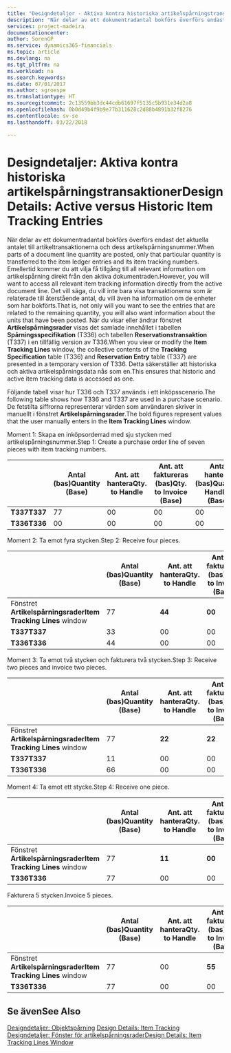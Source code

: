 ```yaml
---
title: "Designdetaljer - Aktiva kontra historiska artikelspårningstransaktioner | Microsoft Docs"
description: "När delar av ett dokumentradantal bokförs överförs endast det aktuella antalet till artikeltransaktionerna och dess artikelspårningsnummer. Emellertid kommer du att vilja få tillgång till all relevant information om artikelspårning direkt från den aktiva dokumentraden. Det vill säga, du vill inte bara visa transaktionerna som är relaterade till återstående antal, du vill även ha information om de enheter som har bokförts. När du visar eller ändrar fönstret **Artikelspårningsrader** visas det samlade innehållet i tabellen **Spårningsspecifikation** (T336) och tabellen **Reservationstransaktion** (T337) i en tillfällig version av T336. Detta säkerställer att historiska och aktiva artikelspårningsdata nås som en."
services: project-madeira
documentationcenter: 
author: SorenGP
ms.service: dynamics365-financials
ms.topic: article
ms.devlang: na
ms.tgt_pltfrm: na
ms.workload: na
ms.search.keywords: 
ms.date: 07/01/2017
ms.author: sgroespe
ms.translationtype: HT
ms.sourcegitcommit: 2c13559bb3dc44cdb61697f5135c5b931e34d2a8
ms.openlocfilehash: 0b0d49b4f9b9e77b311628c2d88b4891b32f8276
ms.contentlocale: sv-se
ms.lasthandoff: 03/22/2018

---
```

# <a name="design-details-active-versus-historic-item-tracking-entries"></a><span data-ttu-id="a4b07-107">Designdetaljer: Aktiva kontra historiska artikelspårningstransaktioner</span><span class="sxs-lookup"><span data-stu-id="a4b07-107">Design Details: Active versus Historic Item Tracking Entries</span></span>
<span data-ttu-id="a4b07-108">När delar av ett dokumentradantal bokförs överförs endast det aktuella antalet till artikeltransaktionerna och dess artikelspårningsnummer.</span><span class="sxs-lookup"><span data-stu-id="a4b07-108">When parts of a document line quantity are posted, only that particular quantity is transferred to the item ledger entries and its item tracking numbers.</span></span> <span data-ttu-id="a4b07-109">Emellertid kommer du att vilja få tillgång till all relevant information om artikelspårning direkt från den aktiva dokumentraden.</span><span class="sxs-lookup"><span data-stu-id="a4b07-109">However, you will want to access all relevant item tracking information directly from the active document line.</span></span> <span data-ttu-id="a4b07-110">Det vill säga, du vill inte bara visa transaktionerna som är relaterade till återstående antal, du vill även ha information om de enheter som har bokförts.</span><span class="sxs-lookup"><span data-stu-id="a4b07-110">That is, not only will you want to see the entries that are related to the remaining quantity, you will also want information about the units that have been posted.</span></span> <span data-ttu-id="a4b07-111">När du visar eller ändrar fönstret **Artikelspårningsrader** visas det samlade innehållet i tabellen **Spårningsspecifikation** (T336) och tabellen **Reservationstransaktion** (T337) i en tillfällig version av T336.</span><span class="sxs-lookup"><span data-stu-id="a4b07-111">When you view or modify the **Item Tracking Lines** window, the collective contents of the **Tracking Specification** table (T336) and **Reservation Entry** table (T337) are presented in a temporary version of T336.</span></span> <span data-ttu-id="a4b07-112">Detta säkerställer att historiska och aktiva artikelspårningsdata nås som en.</span><span class="sxs-lookup"><span data-stu-id="a4b07-112">This ensures that historic and active item tracking data is accessed as one.</span></span>  

 <span data-ttu-id="a4b07-113">Följande tabell visar hur T336 och T337 används i ett inköpsscenario.</span><span class="sxs-lookup"><span data-stu-id="a4b07-113">The following table shows how T336 and T337 are used in a purchase scenario.</span></span> <span data-ttu-id="a4b07-114">De fetstilta siffrorna representerar värden som användaren skriver in manuellt i fönstret **Artikelspårningsrader**.</span><span class="sxs-lookup"><span data-stu-id="a4b07-114">The bold figures represent values that the user manually enters in the **Item Tracking Lines** window.</span></span>  

 <span data-ttu-id="a4b07-115">Moment 1: Skapa en inköpsorderrad med sju stycken med artikelspårningsnummer.</span><span class="sxs-lookup"><span data-stu-id="a4b07-115">Step 1: Create a purchase order line of seven pieces with item tracking numbers.</span></span>  

||<span data-ttu-id="a4b07-116">**Antal (bas)**</span><span class="sxs-lookup"><span data-stu-id="a4b07-116">**Quantity (Base)**</span></span>|<span data-ttu-id="a4b07-117">**Ant. att hantera**</span><span class="sxs-lookup"><span data-stu-id="a4b07-117">**Qty. to Handle**</span></span>|<span data-ttu-id="a4b07-118">**Ant. att faktureras (bas)**</span><span class="sxs-lookup"><span data-stu-id="a4b07-118">**Qty. to Invoice (Base)**</span></span>|<span data-ttu-id="a4b07-119">**Antal hanterat (bas)**</span><span class="sxs-lookup"><span data-stu-id="a4b07-119">**Quantity Handled (Base)**</span></span>|<span data-ttu-id="a4b07-120">**Antal fakturerat (bas)**</span><span class="sxs-lookup"><span data-stu-id="a4b07-120">**Quantity Invoiced (Base)**</span></span>|  
|-|----------------------------------------------|--------------------------------------------|------------------------------------------------------|-------------------------------------------------------|--------------------------------------------------------|  
|<span data-ttu-id="a4b07-121">**T337**</span><span class="sxs-lookup"><span data-stu-id="a4b07-121">**T337**</span></span>|<span data-ttu-id="a4b07-122">7</span><span class="sxs-lookup"><span data-stu-id="a4b07-122">7</span></span>|<span data-ttu-id="a4b07-123">0</span><span class="sxs-lookup"><span data-stu-id="a4b07-123">0</span></span>|<span data-ttu-id="a4b07-124">0</span><span class="sxs-lookup"><span data-stu-id="a4b07-124">0</span></span>|<span data-ttu-id="a4b07-125">0</span><span class="sxs-lookup"><span data-stu-id="a4b07-125">0</span></span>|<span data-ttu-id="a4b07-126">0</span><span class="sxs-lookup"><span data-stu-id="a4b07-126">0</span></span>|  
|<span data-ttu-id="a4b07-127">**T336**</span><span class="sxs-lookup"><span data-stu-id="a4b07-127">**T336**</span></span>|<span data-ttu-id="a4b07-128">0</span><span class="sxs-lookup"><span data-stu-id="a4b07-128">0</span></span>|<span data-ttu-id="a4b07-129">0</span><span class="sxs-lookup"><span data-stu-id="a4b07-129">0</span></span>|<span data-ttu-id="a4b07-130">0</span><span class="sxs-lookup"><span data-stu-id="a4b07-130">0</span></span>|<span data-ttu-id="a4b07-131">0</span><span class="sxs-lookup"><span data-stu-id="a4b07-131">0</span></span>|<span data-ttu-id="a4b07-132">0</span><span class="sxs-lookup"><span data-stu-id="a4b07-132">0</span></span>|  

 <span data-ttu-id="a4b07-133">Moment 2: Ta emot fyra stycken.</span><span class="sxs-lookup"><span data-stu-id="a4b07-133">Step 2: Receive four pieces.</span></span>  

||<span data-ttu-id="a4b07-134">**Antal (bas)**</span><span class="sxs-lookup"><span data-stu-id="a4b07-134">**Quantity (Base)**</span></span>|<span data-ttu-id="a4b07-135">**Ant. att hantera**</span><span class="sxs-lookup"><span data-stu-id="a4b07-135">**Qty. to Handle**</span></span>|<span data-ttu-id="a4b07-136">**Ant. att faktureras (bas)**</span><span class="sxs-lookup"><span data-stu-id="a4b07-136">**Qty. to Invoice (Base)**</span></span>|<span data-ttu-id="a4b07-137">**Antal hanterat (bas)**</span><span class="sxs-lookup"><span data-stu-id="a4b07-137">**Quantity Handled (Base)**</span></span>|<span data-ttu-id="a4b07-138">**Antal fakturerat (bas)**</span><span class="sxs-lookup"><span data-stu-id="a4b07-138">**Quantity Invoiced (Base)**</span></span>|  
|-|----------------------------------------------|--------------------------------------------|------------------------------------------------------|-------------------------------------------------------|--------------------------------------------------------|  
|<span data-ttu-id="a4b07-139">Fönstret **Artikelspårningsrader**</span><span class="sxs-lookup"><span data-stu-id="a4b07-139">**Item Tracking Lines** window</span></span>|<span data-ttu-id="a4b07-140">7</span><span class="sxs-lookup"><span data-stu-id="a4b07-140">7</span></span>|<span data-ttu-id="a4b07-141">**4**</span><span class="sxs-lookup"><span data-stu-id="a4b07-141">**4**</span></span>|<span data-ttu-id="a4b07-142">**0**</span><span class="sxs-lookup"><span data-stu-id="a4b07-142">**0**</span></span>|<span data-ttu-id="a4b07-143">0</span><span class="sxs-lookup"><span data-stu-id="a4b07-143">0</span></span>|<span data-ttu-id="a4b07-144">0</span><span class="sxs-lookup"><span data-stu-id="a4b07-144">0</span></span>|  
|<span data-ttu-id="a4b07-145">**T337**</span><span class="sxs-lookup"><span data-stu-id="a4b07-145">**T337**</span></span>|<span data-ttu-id="a4b07-146">3</span><span class="sxs-lookup"><span data-stu-id="a4b07-146">3</span></span>|<span data-ttu-id="a4b07-147">0</span><span class="sxs-lookup"><span data-stu-id="a4b07-147">0</span></span>|<span data-ttu-id="a4b07-148">0</span><span class="sxs-lookup"><span data-stu-id="a4b07-148">0</span></span>|<span data-ttu-id="a4b07-149">0</span><span class="sxs-lookup"><span data-stu-id="a4b07-149">0</span></span>|<span data-ttu-id="a4b07-150">0</span><span class="sxs-lookup"><span data-stu-id="a4b07-150">0</span></span>|  
|<span data-ttu-id="a4b07-151">**T336**</span><span class="sxs-lookup"><span data-stu-id="a4b07-151">**T336**</span></span>|<span data-ttu-id="a4b07-152">4</span><span class="sxs-lookup"><span data-stu-id="a4b07-152">4</span></span>|<span data-ttu-id="a4b07-153">0</span><span class="sxs-lookup"><span data-stu-id="a4b07-153">0</span></span>|<span data-ttu-id="a4b07-154">0</span><span class="sxs-lookup"><span data-stu-id="a4b07-154">0</span></span>|<span data-ttu-id="a4b07-155">4</span><span class="sxs-lookup"><span data-stu-id="a4b07-155">4</span></span>|<span data-ttu-id="a4b07-156">0</span><span class="sxs-lookup"><span data-stu-id="a4b07-156">0</span></span>|  

 <span data-ttu-id="a4b07-157">Moment 3: Ta emot två stycken och fakturera två stycken.</span><span class="sxs-lookup"><span data-stu-id="a4b07-157">Step 3: Receive two pieces and invoice two pieces.</span></span>  

||<span data-ttu-id="a4b07-158">**Antal (bas)**</span><span class="sxs-lookup"><span data-stu-id="a4b07-158">**Quantity (Base)**</span></span>|<span data-ttu-id="a4b07-159">**Ant. att hantera**</span><span class="sxs-lookup"><span data-stu-id="a4b07-159">**Qty. to Handle**</span></span>|<span data-ttu-id="a4b07-160">**Ant. att faktureras (bas)**</span><span class="sxs-lookup"><span data-stu-id="a4b07-160">**Qty. to Invoice (Base)**</span></span>|<span data-ttu-id="a4b07-161">**Antal hanterat (bas)**</span><span class="sxs-lookup"><span data-stu-id="a4b07-161">**Quantity Handled (Base)**</span></span>|<span data-ttu-id="a4b07-162">**Antal fakturerat (bas)**</span><span class="sxs-lookup"><span data-stu-id="a4b07-162">**Quantity Invoiced (Base)**</span></span>|  
|-|----------------------------------------------|--------------------------------------------|------------------------------------------------------|-------------------------------------------------------|--------------------------------------------------------|  
|<span data-ttu-id="a4b07-163">Fönstret **Artikelspårningsrader**</span><span class="sxs-lookup"><span data-stu-id="a4b07-163">**Item Tracking Lines** window</span></span>|<span data-ttu-id="a4b07-164">7</span><span class="sxs-lookup"><span data-stu-id="a4b07-164">7</span></span>|<span data-ttu-id="a4b07-165">**2**</span><span class="sxs-lookup"><span data-stu-id="a4b07-165">**2**</span></span>|<span data-ttu-id="a4b07-166">**2**</span><span class="sxs-lookup"><span data-stu-id="a4b07-166">**2**</span></span>|<span data-ttu-id="a4b07-167">4</span><span class="sxs-lookup"><span data-stu-id="a4b07-167">4</span></span>|<span data-ttu-id="a4b07-168">0</span><span class="sxs-lookup"><span data-stu-id="a4b07-168">0</span></span>|  
|<span data-ttu-id="a4b07-169">**T337**</span><span class="sxs-lookup"><span data-stu-id="a4b07-169">**T337**</span></span>|<span data-ttu-id="a4b07-170">1</span><span class="sxs-lookup"><span data-stu-id="a4b07-170">1</span></span>|<span data-ttu-id="a4b07-171">0</span><span class="sxs-lookup"><span data-stu-id="a4b07-171">0</span></span>|<span data-ttu-id="a4b07-172">0</span><span class="sxs-lookup"><span data-stu-id="a4b07-172">0</span></span>|<span data-ttu-id="a4b07-173">0</span><span class="sxs-lookup"><span data-stu-id="a4b07-173">0</span></span>|<span data-ttu-id="a4b07-174">0</span><span class="sxs-lookup"><span data-stu-id="a4b07-174">0</span></span>|  
|<span data-ttu-id="a4b07-175">**T336**</span><span class="sxs-lookup"><span data-stu-id="a4b07-175">**T336**</span></span>|<span data-ttu-id="a4b07-176">6</span><span class="sxs-lookup"><span data-stu-id="a4b07-176">6</span></span>|<span data-ttu-id="a4b07-177">0</span><span class="sxs-lookup"><span data-stu-id="a4b07-177">0</span></span>|<span data-ttu-id="a4b07-178">0</span><span class="sxs-lookup"><span data-stu-id="a4b07-178">0</span></span>|<span data-ttu-id="a4b07-179">6</span><span class="sxs-lookup"><span data-stu-id="a4b07-179">6</span></span>|<span data-ttu-id="a4b07-180">2</span><span class="sxs-lookup"><span data-stu-id="a4b07-180">2</span></span>|  

 <span data-ttu-id="a4b07-181">Moment 4: Ta emot ett stycke.</span><span class="sxs-lookup"><span data-stu-id="a4b07-181">Step 4: Receive one piece.</span></span>  

||<span data-ttu-id="a4b07-182">**Antal (bas)**</span><span class="sxs-lookup"><span data-stu-id="a4b07-182">**Quantity (Base)**</span></span>|<span data-ttu-id="a4b07-183">**Ant. att hantera**</span><span class="sxs-lookup"><span data-stu-id="a4b07-183">**Qty. to Handle**</span></span>|<span data-ttu-id="a4b07-184">**Ant. att faktureras (bas)**</span><span class="sxs-lookup"><span data-stu-id="a4b07-184">**Qty. to Invoice (Base)**</span></span>|<span data-ttu-id="a4b07-185">**Antal hanterat (bas)**</span><span class="sxs-lookup"><span data-stu-id="a4b07-185">**Quantity Handled (Base)**</span></span>|<span data-ttu-id="a4b07-186">**Antal fakturerat (bas)**</span><span class="sxs-lookup"><span data-stu-id="a4b07-186">**Quantity Invoiced (Base)**</span></span>|  
|-|----------------------------------------------|--------------------------------------------|------------------------------------------------------|-------------------------------------------------------|--------------------------------------------------------|  
|<span data-ttu-id="a4b07-187">Fönstret **Artikelspårningsrader**</span><span class="sxs-lookup"><span data-stu-id="a4b07-187">**Item Tracking Lines** window</span></span>|<span data-ttu-id="a4b07-188">7</span><span class="sxs-lookup"><span data-stu-id="a4b07-188">7</span></span>|<span data-ttu-id="a4b07-189">**1**</span><span class="sxs-lookup"><span data-stu-id="a4b07-189">**1**</span></span>|<span data-ttu-id="a4b07-190">**0**</span><span class="sxs-lookup"><span data-stu-id="a4b07-190">**0**</span></span>|<span data-ttu-id="a4b07-191">6</span><span class="sxs-lookup"><span data-stu-id="a4b07-191">6</span></span>|<span data-ttu-id="a4b07-192">2</span><span class="sxs-lookup"><span data-stu-id="a4b07-192">2</span></span>|  
|<span data-ttu-id="a4b07-193">**T336**</span><span class="sxs-lookup"><span data-stu-id="a4b07-193">**T336**</span></span>|<span data-ttu-id="a4b07-194">7</span><span class="sxs-lookup"><span data-stu-id="a4b07-194">7</span></span>|<span data-ttu-id="a4b07-195">0</span><span class="sxs-lookup"><span data-stu-id="a4b07-195">0</span></span>|<span data-ttu-id="a4b07-196">0</span><span class="sxs-lookup"><span data-stu-id="a4b07-196">0</span></span>|<span data-ttu-id="a4b07-197">7</span><span class="sxs-lookup"><span data-stu-id="a4b07-197">7</span></span>|<span data-ttu-id="a4b07-198">2</span><span class="sxs-lookup"><span data-stu-id="a4b07-198">2</span></span>|  

 <span data-ttu-id="a4b07-199">Fakturera 5 stycken.</span><span class="sxs-lookup"><span data-stu-id="a4b07-199">Invoice 5 pieces.</span></span>  

||<span data-ttu-id="a4b07-200">**Antal (bas)**</span><span class="sxs-lookup"><span data-stu-id="a4b07-200">**Quantity (Base)**</span></span>|<span data-ttu-id="a4b07-201">**Ant. att hantera**</span><span class="sxs-lookup"><span data-stu-id="a4b07-201">**Qty. to Handle**</span></span>|<span data-ttu-id="a4b07-202">**Ant. att faktureras (bas)**</span><span class="sxs-lookup"><span data-stu-id="a4b07-202">**Qty. to Invoice (Base)**</span></span>|<span data-ttu-id="a4b07-203">**Antal hanterat (bas)**</span><span class="sxs-lookup"><span data-stu-id="a4b07-203">**Quantity Handled (Base)**</span></span>|<span data-ttu-id="a4b07-204">**Antal fakturerat (bas)**</span><span class="sxs-lookup"><span data-stu-id="a4b07-204">**Quantity Invoiced (Base)**</span></span>|  
|-|----------------------------------------------|--------------------------------------------|------------------------------------------------------|-------------------------------------------------------|--------------------------------------------------------|  
|<span data-ttu-id="a4b07-205">Fönstret **Artikelspårningsrader**</span><span class="sxs-lookup"><span data-stu-id="a4b07-205">**Item Tracking Lines** window</span></span>|<span data-ttu-id="a4b07-206">7</span><span class="sxs-lookup"><span data-stu-id="a4b07-206">7</span></span>|<span data-ttu-id="a4b07-207">0</span><span class="sxs-lookup"><span data-stu-id="a4b07-207">0</span></span>|<span data-ttu-id="a4b07-208">**5**</span><span class="sxs-lookup"><span data-stu-id="a4b07-208">**5**</span></span>|<span data-ttu-id="a4b07-209">7</span><span class="sxs-lookup"><span data-stu-id="a4b07-209">7</span></span>|<span data-ttu-id="a4b07-210">2</span><span class="sxs-lookup"><span data-stu-id="a4b07-210">2</span></span>|  
|<span data-ttu-id="a4b07-211">**T336**</span><span class="sxs-lookup"><span data-stu-id="a4b07-211">**T336**</span></span>|<span data-ttu-id="a4b07-212">7</span><span class="sxs-lookup"><span data-stu-id="a4b07-212">7</span></span>|<span data-ttu-id="a4b07-213">0</span><span class="sxs-lookup"><span data-stu-id="a4b07-213">0</span></span>|<span data-ttu-id="a4b07-214">0</span><span class="sxs-lookup"><span data-stu-id="a4b07-214">0</span></span>|<span data-ttu-id="a4b07-215">7</span><span class="sxs-lookup"><span data-stu-id="a4b07-215">7</span></span>|<span data-ttu-id="a4b07-216">7</span><span class="sxs-lookup"><span data-stu-id="a4b07-216">7</span></span>|  

## <a name="see-also"></a><span data-ttu-id="a4b07-217">Se även</span><span class="sxs-lookup"><span data-stu-id="a4b07-217">See Also</span></span>  
 <span data-ttu-id="a4b07-218">[Designdetaljer: Objektspårning](design-details-item-tracking.md) </span><span class="sxs-lookup"><span data-stu-id="a4b07-218">[Design Details: Item Tracking](design-details-item-tracking.md) </span></span>  
 [<span data-ttu-id="a4b07-219">Designdetaljer: Fönster för artikelspårningsrader</span><span class="sxs-lookup"><span data-stu-id="a4b07-219">Design Details: Item Tracking Lines Window</span></span>](design-details-item-tracking-lines-window.md)

